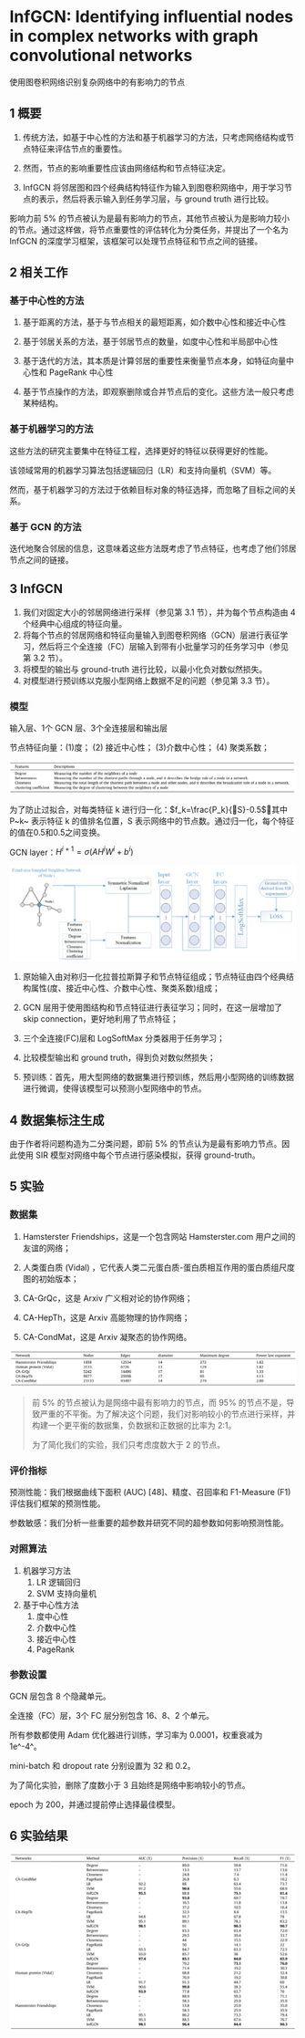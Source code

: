 # InfGCN: Identifying influential nodes in complex networks with graph convolutional networks

使用图卷积网络识别复杂网络中的有影响力的节点

## 1 概要

1. 传统方法，如基于中心性的方法和基于机器学习的方法，只考虑网络结构或节点特征来评估节点的重要性。

2. 然而，节点的影响重要性应该由网络结构和节点特征决定。

3. InfGCN 将邻居图和四个经典结构特征作为输入到图卷积网络中，用于学习节点的表示，然后将表示输入到任务学习层，与 ground truth 进行比较。



影响力前 5% 的节点被认为是最有影响力的节点，其他节点被认为是影响力较小的节点。通过这样做，将节点重要性的评估转化为分类任务，并提出了一个名为 InfGCN 的深度学习框架，该框架可以处理节点特征和节点之间的链接。





## 2 相关工作

### 基于中心性的方法

1. 基于距离的方法，基于与节点相关的最短距离，如介数中心性和接近中心性

2. 基于邻居关系的方法，基于邻居节点的数量，如度中心性和半局部中心性

3. 基于迭代的方法，其本质是计算邻居的重要性来衡量节点本身，如特征向量中心性和 PageRank 中心性

4. 基于节点操作的方法，即观察删除或合并节点后的变化。这些方法一般只考虑某种结构。



### 基于机器学习的方法

这些方法的研究主要集中在特征工程，选择更好的特征以获得更好的性能。

该领域常用的机器学习算法包括逻辑回归（LR）和支持向量机（SVM）等。

然而，基于机器学习的方法过于依赖目标对象的特征选择，而忽略了目标之间的关系。



### 基于 GCN 的方法

迭代地聚合邻居的信息，这意味着这些方法既考虑了节点特征，也考虑了他们邻居节点之间的链接。



## 3 InfGCN

1. 我们对固定大小的邻居网络进行采样（参见第 3.1 节），并为每个节点构造由 4 个经典中心组成的特征向量。
2. 将每个节点的邻居网络和特征向量输入到图卷积网络（GCN）层进行表征学习，然后将三个全连接（FC）层输入到带有小批量学习的任务学习中（参见第 3.2 节）。
3. 将模型的输出与 ground-truth 进行比较，以最小化负对数似然损失。
4. 对模型进行预训练以克服小型网络上数据不足的问题（参见第 3.3 节）。

### 模型

输入层、1个 GCN 层、3个全连接层和输出层

节点特征向量：(1)度； (2) 接近中心性； (3)介数中心性； (4) 聚类系数；

![节点特征向量](InfGCN-2.png)

为了防止过拟合，对每类特征 k 进行归一化：$f_k=\frac{P_k}{S}-0.5$，其中 P~k~ 表示特征 k 的值排名位置，S 表示网络中的节点数。通过归一化，每个特征的值在0.5和0.5之间变换。

GCN layer：$H^{i+1}= \sigma (AH^iW^i+b^i)$

![模型框架](InfGCN-1.png)

1. 原始输入由对称归一化拉普拉斯算子和节点特征组成；节点特征由四个经典结构属性(度、接近中心性、介数中心性、聚类系数)组成；

2. GCN 层用于使用图结构和节点特征进行表征学习；同时，在这一层增加了skip connection，更好地利用了节点特征；

3. 三个全连接(FC)层和 LogSoftMax 分类器用于任务学习；
4. 比较模型输出和 ground truth，得到负对数似然损失；
5. 预训练：首先，用大型网络的数据集进行预训练，然后用小型网络的训练数据进行微调，使得该模型可以预测小型网络中的节点。



## 4 数据集标注生成

由于作者将问题构造为二分类问题，即前 5% 的节点认为是最有影响力节点。因此使用 SIR 模型对网络中每个节点进行感染模拟，获得 ground-truth。



## 5 实验

### 数据集

1. Hamsterster Friendships，这是一个包含网站 Hamsterster.com 用户之间的友谊的网络；

2. 人类蛋白质 (Vidal) ，它代表人类二元蛋白质-蛋白质相互作用的蛋白质组尺度图的初始版本；
3. CA-GrQc，这是 Arxiv 广义相对论的协作网络；
4. CA-HepTh，这是 Arxiv 高能物理的协作网络；
5. CA-CondMat，这是 Arxiv 凝聚态的协作网络。

![数据集](InfGCN-3.png)

> 前 5% 的节点被认为是网络中最有影响力的节点，而 95% 的节点不是，导致严重的不平衡。为了解决这个问题，我们对影响较小的节点进行采样，并构建一个更平衡的数据集，负数据和正数据的比率为 2:1。
>
> 为了简化我们的实验，我们只考虑度数大于 2 的节点。

### 评价指标

预测性能：我们根据曲线下面积 (AUC) [48]、精度、召回率和 F1-Measure (F1) 评估我们框架的预测性能。

参数敏感：我们分析一些重要的超参数并研究不同的超参数如何影响预测性能。

### 对照算法

1. 机器学习方法
   1. LR 逻辑回归
   2. SVM 支持向量机
2. 基于中心性方法
   1. 度中心性
   2. 介数中心性
   3. 接近中心性
   4. PageRank

### 参数设置

GCN 层包含 8 个隐藏单元。

全连接（FC）层，3个 FC 层分别包含 16、8、2 个单元。

所有参数都使用 Adam 优化器进行训练，学习率为 0.0001，权重衰减为 1e^-4^。

mini-batch 和 dropout rate 分别设置为 32 和 0.2。

为了简化实验，删除了度数小于 3 且始终是网络中影响较小的节点。

epoch 为 200，并通过提前停止选择最佳模型。



## 6 实验结果

![实验结果](InfGCN-4.png)

